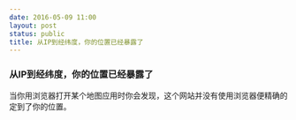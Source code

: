 ```yaml
---
date: 2016-05-09 11:00
layout: post
status: public
title: 从IP到经纬度，你的位置已经暴露了
---
```

### 从IP到经纬度，你的位置已经暴露了

当你用浏览器打开某个地图应用时你会发现，这个网站并没有使用浏览器便精确的定到了你的位置。
